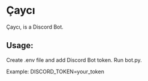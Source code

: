 # Çaycı

Çaycı, is a Discord Bot. 

## Usage: 
Create .env file and add Discord Bot token.
Run bot.py. 

Example: DISCORD_TOKEN=your_token